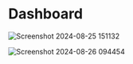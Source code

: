 # Dashboard


![Screenshot 2024-08-25 151132](https://github.com/user-attachments/assets/beef5ab9-d9cd-4466-a6c2-9130b1d3f40c)

![Screenshot 2024-08-26 094454](https://github.com/user-attachments/assets/9e5722aa-7d20-48fe-a527-2788e3b29c0f)
